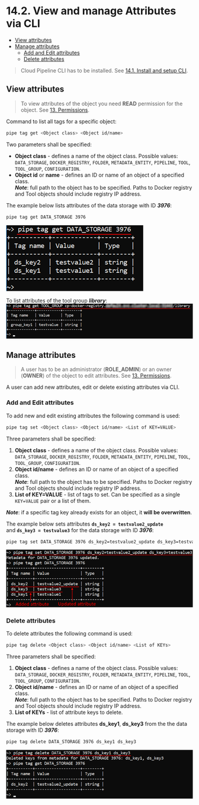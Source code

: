# 14.2. View and manage Attributes via CLI

- [View attributes](#view-attributes)
- [Manage attributes](#manage-attributes)
    - [Add and Edit attributes](#add-and-edit-attributes)
    - [Delete attributes](#delete-attributes)

> Cloud Pipeline CLI has to be installed. See [14.1. Install and setup CLI](14.1._Install_and_setup_CLI.md).

## View attributes

> To view attributes of the object you need **READ** permission for the object. See [13. Permissions](../13_Permissions/13._Permissions.md).

Command to list all tags for a specific object:

``` bash
pipe tag get <Object class> <Object id/name>
```

Two parameters shall be specified:

- **Object class** - defines a name of the object class. Possible values: `DATA_STORAGE`, `DOCKER_REGISTRY`, `FOLDER`, `METADATA_ENTITY`, `PIPELINE`, `TOOL`, `TOOL_GROUP`, `CONFIGURATION`.
- **Object id** or **name** - defines an ID or name of an object of a specified class.  
    **_Note_**: full path to the object has to be specified. Paths to Docker registry and Tool objects should include registry IP address.

The example below lists attributes of the data storage with ID **_3976_**:

``` bash
pipe tag get DATA_STORAGE 3976
```

![CP_ViewAndManageAttributesViaCLI](attachments/ViewAndManageAttributes_1.png)

To list attributes of the tool group **_library_**:  
![CP_ViewAndManageAttributesViaCLI](attachments/ViewAndManageAttributes_2.png)

## Manage attributes

> A user has to be an administrator (**ROLE\_ADMIN**) or an owner (**OWNER**) of the object to edit attributes. See [13. Permissions](../13_Permissions/13._Permissions.md).

A user can add new attributes, edit or delete existing attributes via CLI.

### Add and Edit attributes

To add new and edit existing attributes the following command is used:

``` bash
pipe tag set <Object class> <Object id/name> <List of KEY=VALUE>
```

Three parameters shall be specified:

1. **Object class** - defines a name of the object class. Possible values: `DATA_STORAGE`, `DOCKER_REGISTRY`, `FOLDER`, `METADATA_ENTITY`, `PIPELINE`, `TOOL`, `TOOL_GROUP`, `CONFIGURATION`.
2. **Object id/name** -  defines an ID or name of an object of a specified class.  
    **_Note_**: full path to the object has to be specified. Paths to Docker registry and Tool objects should include registry IP address.
3. **List of KEY=VALUE** - list of tags to set. Can be specified as a single `KEY=VALUE` pair or a list of them.

**_Note_**: if a specific tag key already exists for an object, it **will be overwritten**.

The example below sets attributes **`ds_key2 = testvalue2_update`** and **`ds_key3 = testvalue3`** for the data storage with ID **_3976_**:

``` bash
pipe tag set DATA_STORAGE 3976 ds_key2=testvalue2_update ds_key3=testvalue3
```

![CP_ViewAndManageAttributesViaCLI](attachments/ViewAndManageAttributes_3.png)

### Delete attributes

To delete attributes the following command is used:

``` bash
pipe tag delete <Object class> <Object id/name> <List of KEYs>
```

Three parameters shall be specified:

1. **Object class** - defines a name of the object class. Possible values: `DATA_STORAGE`, `DOCKER_REGISTRY`, `FOLDER`, `METADATA_ENTITY`, `PIPELINE`, `TOOL`, `TOOL_GROUP`, `CONFIGURATION`.
2. **Object id/name** - defines an ID or name of an object of a specified class.  
    **_Note_**: full path to the object has to be specified. Paths to Docker registry and Tool objects should include registry IP address.
3. **List of KEYs** - list of attribute keys to delete.

The example below deletes attributes **ds_key1**, **ds_key3** from the the data storage with ID **_3976_**:

``` bash
pipe tag delete DATA_STORAGE 3976 ds_key1 ds_key3
```

![CP_ViewAndManageAttributesViaCLI](attachments/ViewAndManageAttributes_4.png)
